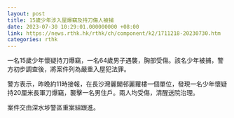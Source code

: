 ```yaml
---
layout: post
title: 15歲少年涉入屋爆竊及持刀傷人被捕
date: 2023-07-30 10:29:01.000000000 +08:00
link: https://news.rthk.hk/rthk/ch/component/k2/1711218-20230730.htm
categories: rthk
---
```


一名15歲少年懷疑持刀爆竊，一名64歲男子遇襲，胸部受傷。該名少年被捕，警方初步調查後，將案件列為嚴重入屋犯法罪。

警方表示，昨晚約11時接報，在長沙灣麗閣邨麗蘿樓一個單位，發現一名少年懷疑持20厘米長軍刀爆竊，襲擊一名男住戶。兩人均受傷，清醒送院治理。

案件交由深水埗警區重案組跟進。
